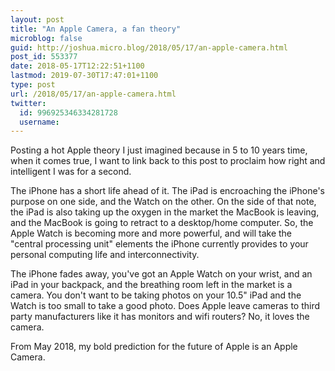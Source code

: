 ```yaml
---
layout: post
title: "An Apple Camera, a fan theory"
microblog: false
guid: http://joshua.micro.blog/2018/05/17/an-apple-camera.html
post_id: 553377
date: 2018-05-17T12:22:51+1100
lastmod: 2019-07-30T17:47:01+1100
type: post
url: /2018/05/17/an-apple-camera.html
twitter:
  id: 996925346334281728
  username: 
---
```

Posting a hot Apple theory I just imagined because in 5 to 10 years time, when it comes true, I want to link back to this post to proclaim how right and intelligent I was for a second.

The iPhone has a short life ahead of it. The iPad is encroaching the iPhone's purpose on one side, and the Watch on the other. On the side of that note, the iPad is also taking up the oxygen in the market the MacBook is leaving, and the MacBook is going to retract to a desktop/home computer. So, the Apple Watch is becoming more and more powerful, and will take the "central processing unit" elements the iPhone currently provides to your personal computing life and interconnectivity.

The iPhone fades away, you've got an Apple Watch on your wrist, and an iPad in your backpack, and the breathing room left in the market is a camera. You don't want to be taking photos on your 10.5" iPad and the Watch is too small to take a good photo. Does Apple leave cameras to third party manufacturers like it has monitors and wifi routers? No, it loves the camera.

From May 2018, my bold prediction for the future of Apple is an Apple Camera.

